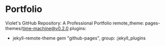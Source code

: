 # Portfolio
Violet's GitHub Repository: A Professional Portfolio
remote_theme: pages-themes/time-machine@v0.2.0
plugins:
- jekyll-remote-theme
gem "github-pages", group: :jekyll_plugins

